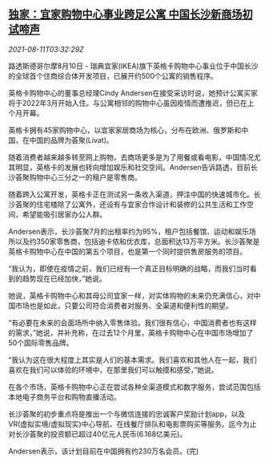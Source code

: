 <!--1628654463000-->
[独家：宜家购物中心事业跨足公寓 中国长沙新商场初试啼声](https://cn.reuters.com/article/ikea-apartment-china-changshan-0811-idCNKBS2FC095)
------

<div><i>2021-08-11T03:32:29Z</i></div><p>路透斯德哥尔摩8月10日 - 瑞典宜家(IKEA)旗下英格卡购物中心事业位于中国长沙的全球首个住商综合体开发项目，已展开约500个公寓的销售程序。</p><p>英格卡购物中心的董事总经理Cindy Andersen在接受采访时说，她预计公寓买家将于2022年3月开始入住。与公寓相邻的购物中心虽因疫情而遭推迟，但已在上个月开幕。</p><p>英格卡拥有45家购物中心，以宜家家居商场为核心，分布在欧洲、俄罗斯和中国，在中国的品牌为荟聚(Livat)。</p><p>随着消费者越来越多转至网上购物，去商场更多是为了用餐或看电影，中国情况尤其明显，英格卡的发展也转向增加娱乐和社交空间。Andersen告诉路透，目前长沙荟聚购物中心三分之一的租户是零售商。</p><p>随着跨入公寓开发，英格卡正在测试另一条收入渠道，押注中国的快速城市化。长沙荟聚的住宅楼除了公寓外，还设有与宜家合作设计和装修的公共生活和工作空间，希望能吸引居家办公人群。</p><p>Andersen表示，长沙荟聚7月的出租率约为95%，租户包括餐馆、运动和娱乐场所以及约350家零售商，包括迪卡侬和优衣库，总面积达13万平方米。长沙荟聚是英格卡购物中心在中国的第五个项目，也是第一个同时提供售房服务的项目。</p><p>“我认为，即使在疫情之前，我们已经有一个真正目标明确的战略，而我们当时看到的趋势现在已经加快，”她说。</p><p>她说，英格卡购物中心和其母公司宜家一样，对实体购物的未来仍充满信心，对中国市场也是如此，只要公司符合消费者对服务、全渠道和便利性的期望。</p><p>“有必要在未来的会面场所中纳入零售体验。我们很有信心，中国消费者也有这样的需求，”她说，并补充称，在过去12个月里，英格卡购物中心在中国市场增加了50个国际零售品牌。</p><p>“我认为这在很大程度上其实是人们的基本需求。我们喜欢和其他人在一起，我们喜欢在我们可以体验的环境中，在那里我们可以触摸和感受，”她说。</p><p>在各个市场，英格卡购物中心正在尝试各种全渠道模式和数字服务，尝试范围包括本地电子商务平台和购物直播活动。</p><p>长沙荟聚的初步重点将是推出一个与微信连接的忠诚客户奖励计划app，以及VR(虚拟实境/虚拟现实)中心导航、在线餐厅排队和电影票购买等服务。迄今为止对长沙荟聚的投资额已超过40亿元人民币(6.168亿美元)。</p><p>Andersen表示，该计划目前在中国拥有约230万名会员。(完)</p>
